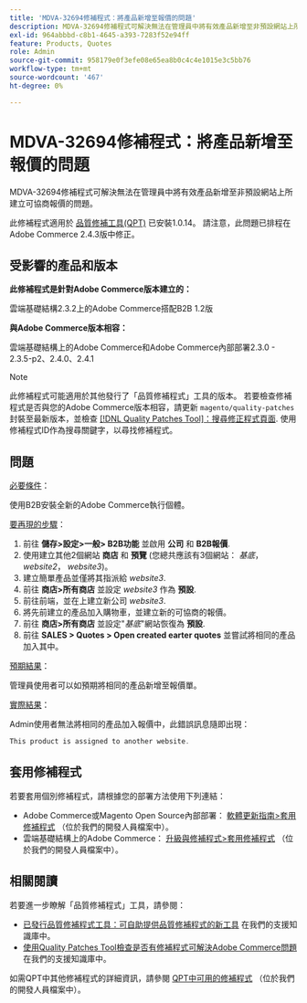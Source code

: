 ```yaml
---
title: 'MDVA-32694修補程式：將產品新增至報價的問題'
description: MDVA-32694修補程式可解決無法在管理員中將有效產品新增至非預設網站上所建立可協商報價的問題。
exl-id: 964abbbd-c8b1-4645-a393-7283f52e94ff
feature: Products, Quotes
role: Admin
source-git-commit: 958179e0f3efe08e65ea8b0c4c4e1015e3c5bb76
workflow-type: tm+mt
source-wordcount: '467'
ht-degree: 0%

---
```


# MDVA-32694修補程式：將產品新增至報價的問題

MDVA-32694修補程式可解決無法在管理員中將有效產品新增至非預設網站上所建立可協商報價的問題。

此修補程式適用於 [品質修補工具(QPT)](https://devdocs.magento.com/guides/v2.4/comp-mgr/patching.html#mqp) 已安裝1.0.14。 請注意，此問題已排程在Adobe Commerce 2.4.3版中修正。

## 受影響的產品和版本

**此修補程式是針對Adobe Commerce版本建立的：**

雲端基礎結構2.3.2上的Adobe Commerce搭配B2B 1.2版

**與Adobe Commerce版本相容：**

雲端基礎結構上的Adobe Commerce和Adobe Commerce內部部署2.3.0 - 2.3.5-p2、2.4.0、2.4.1

>[!NOTE]
>
>此修補程式可能適用於其他發行了「品質修補程式」工具的版本。 若要檢查修補程式是否與您的Adobe Commerce版本相容，請更新 `magento/quality-patches` 封裝至最新版本，並檢查 [[!DNL Quality Patches Tool]：搜尋修正程式頁面](https://devdocs.magento.com/quality-patches/tool.html#patch-grid). 使用修補程式ID作為搜尋關鍵字，以尋找修補程式。

## 問題

<u>必要條件</u>：

使用B2B安裝全新的Adobe Commerce執行個體。

<u>要再現的步驟</u>：

1. 前往 **儲存>設定>一般> B2B功能** 並啟用 **公司** 和 **B2B報價**.
1. 使用建立其他2個網站 **商店** 和 **預覽** (您總共應該有3個網站： *基底*， *website2*， *website3*)。
1. 建立簡單產品並僅將其指派給 *website3*.
1. 前往 **商店>所有商店** 並設定 *website3* 作為 **預設**.
1. 前往前端，並在上建立新公司 *website3*.
1. 將先前建立的產品加入購物車，並建立新的可協商的報價。
1. 前往 **商店>所有商店** 並設定&quot;*基底*&quot;網站恢復為 **預設**.
1. 前往 **SALES > Quotes > Open created earter quotes** 並嘗試將相同的產品加入其中。

<u>預期結果</u>：

管理員使用者可以如預期將相同的產品新增至報價單。

<u>實際結果</u>：

Admin使用者無法將相同的產品加入報價中，此錯誤訊息隨即出現：

```php
This product is assigned to another website.
```

## 套用修補程式

若要套用個別修補程式，請根據您的部署方法使用下列連結：

* Adobe Commerce或Magento Open Source內部部署： [軟體更新指南>套用修補程式](https://devdocs.magento.com/guides/v2.4/comp-mgr/patching/mqp.html) （位於我們的開發人員檔案中）。
* 雲端基礎結構上的Adobe Commerce： [升級與修補程式>套用修補程式](https://devdocs.magento.com/cloud/project/project-patch.html) （位於我們的開發人員檔案中）。

## 相關閱讀

若要進一步瞭解「品質修補程式」工具，請參閱：

* [已發行品質修補程式工具：可自助提供品質修補程式的新工具](/help/announcements/adobe-commerce-announcements/magento-quality-patches-released-new-tool-to-self-serve-quality-patches.md) 在我們的支援知識庫中。
* [使用Quality Patches Tool檢查是否有修補程式可解決Adobe Commerce問題](/help/support-tools/patches-available-in-qpt-tool/check-patch-for-magento-issue-with-magento-quality-patches.md) 在我們的支援知識庫中。

如需QPT中其他修補程式的詳細資訊，請參閱 [QPT中可用的修補程式](https://devdocs.magento.com/quality-patches/tool.html#patch-grid) （位於我們的開發人員檔案中）。
